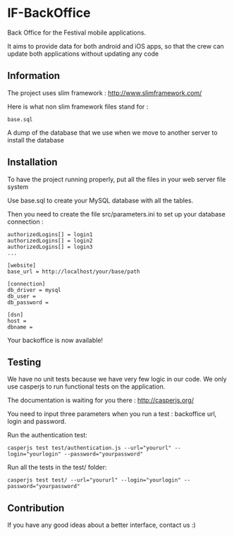 IF-BackOffice
=============

Back Office for the Festival mobile applications.

It aims to provide data for both android and iOS apps, so that the crew can update both applications without updating any code

## Information

The project uses slim framework : http://www.slimframework.com/

Here is what non slim framework files stand for :

    base.sql

A dump of the database that we use when we move to another server to install the database

## Installation

To have the project running properly, put all the files in your web server file system

Use base.sql to create your MySQL database with all the tables.

Then you need to create the file src/parameters.ini to set up your database connection :

    authorizedLogins[] = login1
    authorizedLogins[] = login2
    authorizedLogins[] = login3
    ...
    
    [website]
    base_url = http://localhost/your/base/path
    
    [connection]
    db_driver = mysql
    db_user =
    db_password =
    
    [dsn]
    host =
    dbname =


Your backoffice is now available!

## Testing

We have no unit tests because we have very few logic in our code. We only use casperjs to run functional tests on the application.

The documentation is waiting for you there : http://casperjs.org/

You need to input three parameters when you run a test : backoffice url, login and password.

Run the authentication test:

    casperjs test test/authentication.js --url="yoururl" --login="yourlogin" --password="yourpassword"
Run all the tests in the test/ folder:

    casperjs test test/ --url="yoururl" --login="yourlogin" --password="yourpassword"

## Contribution

If you have any good ideas about a better interface, contact us :)
